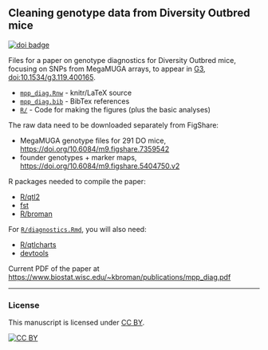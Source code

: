 ## Cleaning genotype data from Diversity Outbred mice

[![doi badge](https://zenodo.org/badge/DOI/10.5281/zenodo.2601929.svg)](https://doi.org/10.5281/zenodo.2601929)

Files for a paper on genotype diagnostics for
Diversity Outbred mice, focusing on SNPs from MegaMUGA arrays,
to appear in [G3](http://g3journal.org),
[doi:10.1534/g3.119.400165](https://doi.org/10.1534/g3.119.400165).

- [`mpp_diag.Rnw`](mpp_diag.Rnw) - knitr/LaTeX source
- [`mpp_diag.bib`](mpp_diag.bib) - BibTex references
- [`R/`](R/) - Code for making the figures (plus the basic analyses)

The raw data need to be downloaded separately from FigShare:

- MegaMUGA genotype files for 291 DO mice, <https://doi.org/10.6084/m9.figshare.7359542>
- founder genotypes + marker maps, <https://doi.org/10.6084/m9.figshare.5404750.v2>

R packages needed to compile the paper:

- [R/qtl2](https://kbroman.org/qtl2)
- [fst](http://www.fstpackage.org)
- [R/broman](https://github.com/kbroman/broman)

For [`R/diagnostics.Rmd`](R/diagnostics.Rmd), you will also need:

- [R/qtlcharts](https://kbroman.org/qtlcharts)
- [devtools](https://github.com/hadley/devtools)

Current PDF of the paper at <https://www.biostat.wisc.edu/~kbroman/publications/mpp_diag.pdf>

---

### License

This manuscript is licensed under [CC BY](https://creativecommons.org/licenses/by/3.0/).

[![CC BY](https://i.creativecommons.org/l/by/3.0/88x31.png)](https://creativecommons.org/licenses/by/3.0/)
